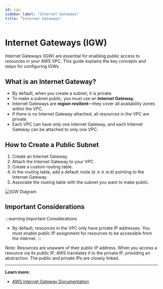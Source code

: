 ```yaml
---
id: igw
sidebar_label: "Internet Gateways"
title: "Internet Gateways"
---
```


# Internet Gateways (IGW)

Internet Gateways (IGW) are essential for enabling public access to resources in your AWS VPC. This guide explains the key concepts and steps for configuring IGWs.

## What is an Internet Gateway?
- By default, when you create a subnet, it is private.
- To make a subnet public, you must use an **Internet Gateway**.
- Internet Gateways are **region resilient**—they cover all availability zones within the VPC.
- If there is no Internet Gateway attached, all resources in the VPC are private.
- Each VPC can have only one Internet Gateway, and each Internet Gateway can be attached to only one VPC.

## How to Create a Public Subnet
1. Create an Internet Gateway.
2. Attach the Internet Gateway to your VPC.
3. Create a custom routing table.
4. In the routing table, add a default route (`0.0.0.0/0`) pointing to the Internet Gateway.
5. Associate the routing table with the subnet you want to make public.

![IGW Diagram](/img/cloud/aws/vpc/VPC_01-IGW.svg)

## Important Considerations

:::warning Important Considerations
- By default, resources in the VPC only have private IP addresses. You must enable public IP assignment for resources to be accessible from the internet.
:::

Note: Resources are unaware of their public IP address. When you access a resource via its public IP, AWS translates it to the private IP, providing an abstraction. The public and private IPs are closely linked.

---

**Learn more:**
- [AWS Internet Gateway Documentation](https://docs.aws.amazon.com/vpc/latest/userguide/VPC_Internet_Gateway.html)